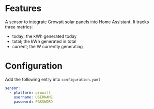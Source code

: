 # Features
A sensor to integrate Growatt solar panels into Home Assistant.
It tracks three metrics:
- today; the kWh generated today
- total; the kWh generated in total
- current; the W currently generating

# Configuration

Add the following entry into `configuration.yaml`

```yaml
sensor:
  - platform: growatt
    username: USERNAME
    password: PASSWORD
```
